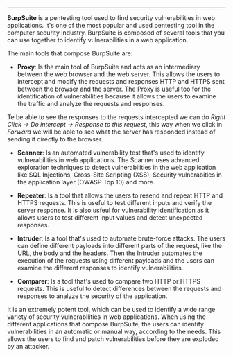
---

**BurpSuite** is a pentesting tool used to find security vulnerabilities in web applications. It's one of the most popular and used pentesting tool in the computer security industry. BurpSuite is composed of several tools that you can use together to identify vulnerabilities in a web application.

The main tools that compose BurpSuite are:

- **Proxy**:  Is the main tool of BurpSuite and acts as an intermediary between the web browser and the web server. This allows the users to intercept and modify the requests and responses HTTP and HTTPS sent between the browser and the server. The Proxy is useful too for the identification of vulnerabilities because it allows the users to examine the traffic and analyze the requests and responses.

Te be able to see the responses to the requests intercepted we can do *Right Click -> Do intercept -> Response to this request*, this way when we click in *Forward* we will be able to see what the server has responded instead of sending it directly to the browser.

- **Scanner**: Is an automated vulnerability test that's used to identify vulnerabilities in web applications. The Scanner uses advanced exploration techniques to detect vulnerabilities in the web application like SQL Injections, Cross-Site Scripting (XSS),  Security vulnerabities in the application layer (OWASP Top 10) and more.

- **Repeater**: Is a tool that allows the users to resend and repeat HTTP and HTTPS requests. This is useful to test different inputs and verify the server response. It is also usfeul for vulnerability identification as it allows users to test different input values and detect unexpected responses.

- **Intruder**: Is a tool that's used to automate brute-force attacks. The users can define different payloads into different parts of the request, like the URL, the body and the headers. Then the Intruder automates the execution of the requests using different payloads and the users can examine the different responses to identify vulnerabilities.

- **Comparer**: Is a tool that's used to compare two HTTP or HTTPS requests. This is useful to detect differences between the requests and responses to analyze the security of the application.

It is an extremely potent tool, which can be used to identify a wide range variety of security vulnerabilities in web applications. When using the different applications that compose BurpSuite, the users can identify vulnerabilities in an automatic or manual way, according to the needs. This allows the users to find and patch vulnerabilities before they are exploded by an attacker.